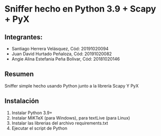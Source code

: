 # Sniffer hecho en Python 3.9 + Scapy + PyX

## Integrantes:
* Santiago Herrera Velásquez, Cód: 20191020094
* Juan David Hurtado Peñaloza, Cód: 20191020082
* Angie Alina Estefania Peña Bolivar, Cód: 20181020146

## Resumen

Sniffer simple hecho usando Python junto a la librería Scapy Y PyX

## Instalación

1. Instalar Python 3.9+
2. Instalar MiKTeX (para Windows), para textLive (para Linux)
3. Instalar las librerias del archivo requirements.txt
4. Ejecutar el script de Python
